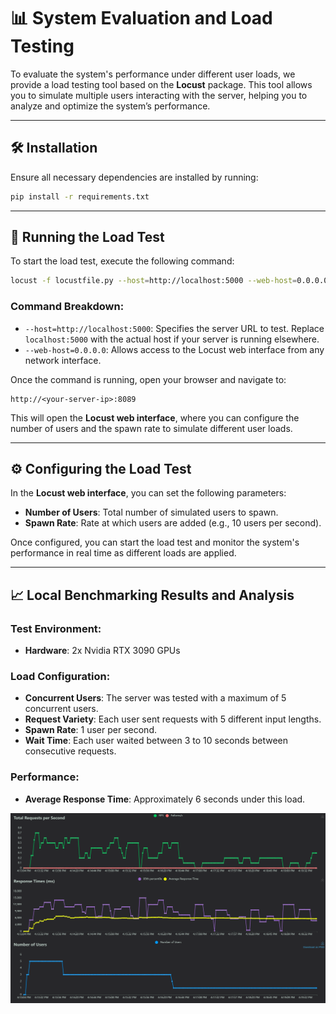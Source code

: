 # 📊 System Evaluation and Load Testing

To evaluate the system's performance under different user loads, we provide a load testing tool based on the **Locust** package. This tool allows you to simulate multiple users interacting with the server, helping you to analyze and optimize the system’s performance.

---

## 🛠️ Installation

Ensure all necessary dependencies are installed by running:

```bash
pip install -r requirements.txt
```

---

## 🚀 Running the Load Test

To start the load test, execute the following command:

```bash
locust -f locustfile.py --host=http://localhost:5000 --web-host=0.0.0.0
```

### Command Breakdown:
- `--host=http://localhost:5000`: Specifies the server URL to test. Replace `localhost:5000` with the actual host if your server is running elsewhere.
- `--web-host=0.0.0.0`: Allows access to the Locust web interface from any network interface.

Once the command is running, open your browser and navigate to:

```
http://<your-server-ip>:8089
```

This will open the **Locust web interface**, where you can configure the number of users and the spawn rate to simulate different user loads.

---

## ⚙️ Configuring the Load Test

In the **Locust web interface**, you can set the following parameters:

- **Number of Users**: Total number of simulated users to spawn.
- **Spawn Rate**: Rate at which users are added (e.g., 10 users per second).

Once configured, you can start the load test and monitor the system's performance in real time as different loads are applied.

---

## 📈 Local Benchmarking Results and Analysis

### **Test Environment**:
- **Hardware**: 2x Nvidia RTX 3090 GPUs

### **Load Configuration**:
- **Concurrent Users**: The server was tested with a maximum of 5 concurrent users.
- **Request Variety**: Each user sent requests with 5 different input lengths.
- **Spawn Rate**: 1 user per second.
- **Wait Time**: Each user waited between 3 to 10 seconds between consecutive requests.

### **Performance**:
- **Average Response Time**: Approximately 6 seconds under this load.

![Benchmarking Results](local_results.png)
